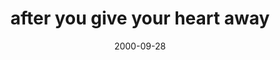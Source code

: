 ---
layout: base.njk
title : 'after you give your heart away' 
view_title : 'after you give your heart away' 
year : '2000' 
date : '2000-09-28' 
img_file : '/drawing/heart.png' 
html_file : 'heart' 
next_html : 'stop.html' 
year_order : '536' 
permalink : "title/{{html_file}}.html"
---
